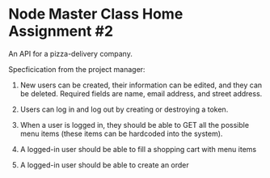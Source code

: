 # Node Master Class Home Assignment #2

An API for a pizza-delivery company.

Specficication from the project manager:

1. New users can be created, their information can be edited, and they can be deleted. Required fields are name, email address, and street address.

2. Users can log in and log out by creating or destroying a token.

3. When a user is logged in, they should be able to GET all the possible menu items (these items can be hardcoded into the system).

4. A logged-in user should be able to fill a shopping cart with menu items

5. A logged-in user should be able to create an order
